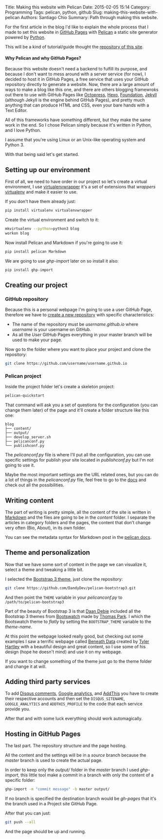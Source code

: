 Title: Making this website with Pelican
Date: 2015-02-05 15:14
Category: Programming
Tags: pelican, python, github
Slug: making-this-website-with-pelican
Authors: Santiago Chio
Summary: Path through making this website.

For the first article in the blog I'd like to explain the whole process that I made to set this website in
[GitHub Pages](https://pages.github.com/) with [Pelican](http://docs.getpelican.com/) a static site generator powered
by [Python](https://www.python.org/).

This will be a kind of tutorial/guide thought the [repository of this site](https://github.com/schiob/schiob.github.io).

#### Why Pelican and why GitHub Pages?
Because this website doesn't need a backend to fulfill its purpose, and because I don't want to mess around with a
server service (for now), I decided to host it in GitHub Pages, a free service that uses your GitHub repository directly to
generate a website.
Now, there are a large amount of ways to make a blog like this one, and there are others blogging
framewroks out there to use with GitHub Pages like [Octopress](http://octopress.org/), [Hexo](http://hexo.io/), 
[Foundation](http://foundation.zurb.com/), [Jekyll](http://jekyllrb.com/) (although Jekyll is the engine behind GitHub Pages),
and pretty much anything that can produce HTML and CSS, even your bare hands with a Text Editor.

All of this frameworks have something different, but they make the same work in the end.
So I chose Pelican simply because it's written in Python, and I love Python.

I assume that you're using Linux or an Unix-like operating system and Python 3.

With that being said let's get started.

## Setting up our environment
First of all, we need to have order in our project so let's create a virtual environment, I use
[virtualenvwrapper](https://virtualenvwrapper.readthedocs.org) it's a set of extensions that _wrappers_
[virtualenv](https://virtualenv.pypa.io) and make it easier to use.

If  you don't have them already just:
```sh
pip install virtualenv virtualenvwrapper
```
Create the virtual environment and switch to it:
```sh
mkvirtualenv --python=python3 blog
workon blog
```
Now install Pelican and Markdown if you're going to use it:
```sh
pip install pelican Markdown
```
We are going to use _ghp-import_ later on so install it also:
```sh
pip install ghp-import
```

## Creating our project

### GitHub repository
Because this is a personal webpage I'm going to use a user GitHub Page, therefore we have to [create a new repository](https://github.com/new)
with specific characteristics:
- The name of the repository must be _username.github.io_ where _username_ is your username on GitHub.
- As all the _User_ GitHub Pages everything in your master branch will be used to make your page.

Now go to the folder where you want to place your project and clone the repository:
```sh
git clone https://github.com/username/username.github.io
```

### Pelican project
Inside the project folder let's create a skeleton project:
```sh
pelican-quickstart
```
That command will ask you a set of questions for the configuration (you can change them later) of the page and it'll 
create a folder structure like this one:
```
blog
├── content/
├── output/
├── develop_server.sh
├── pelicanconf.py
└── publishconf.py
```

The _pelicanconf.py_ file is where I'll put all the configuration, you can use specific settings for publish your site located
in _publishconf.py_ but I'm not going to use it.

Maybe the most important settings are the URL related ones, but you can do a lot of things in the _pelicanconf.py_ file, feel free to
go to the [docs](http://docs.getpelican.com/en/3.5.0/settings.html) and check out all the possibilities.

## Writing content

The part of writing is pretty simple, all the content of the site is written in [Markdown](https://help.github.com/articles/markdown-basics/)
and the files are going to be in the _content_ folder. I separate the articles in category folders and the pages, the content
that don't change very often (Bio, About), in its own folder.

You can see the metadata syntax for Markdown post in the [pelican docs](http://docs.getpelican.com/en/3.5.0/content.html).

## Theme and personalization

Now that we have some sort of content in the page we can visualize it, select a theme and tweaking a little bit.

I selected the [Bootstrap 3 theme](https://github.com/DandyDev/pelican-bootstrap3), just clone the repository:
```sh
git clone https://github.com/DandyDev/pelican-bootstrap3.git
```
And then point the `THEME` variable in your _pelicanconf.py_ to `/path/to/pelican-bootstrap3`

Part of the beauty of Bootstrap 3 is that [Daan Debie](http://dandydev.net/) included all the Bootstrap 3 themes from
[Bootswatch](http://bootswatch.com/) made by [Thomas Park](https://github.com/thomaspark).
I which the Bootswatch theme to _flatly_ by setting the `BOOTSTRAP_THEME` variable to the _theme-name_.

At this point the webpage looked really good, but checking out some examples I saw a terrific webpage called
[Beneath Data](http://beneathdata.com/) created by [Tyler Hartley](http://www.tylerhartley.com/) with a beautiful design and
great content, so I use some of his design (hope he doesn't mind) and use it on my webpage.

If you want to change something of the theme just go to the theme folder and change it at will.

## Adding third party services

To add [Disqus comments](https://disqus.com), [Google analytics](www.google.com/analytics), and [AddThis](http://www.addthis.com/)
you have to create their respective accounts and then set the `DISQUS_SITENAME`, `GOOGLE_ANALYTICS` and `ADDTHIS_PROFILE` to the 
code that each service provide you.

After that and with some luck everything should work automagically.

## Hosting in GitHub Pages

The last part. The repository structure and the page hosting.

All the content and the settings will be in a _source_ branch because the _master_ branch is used to create the actual page.

In order to keep only the _output/_ folder in the _master_ branch I used _ghp-import_, this little tool make a commit in a branch with only the
content of a specific folder:
```sh
ghp-import -m "commit message" -b master output/
```
If no branch is specified the destination branch would be _gh-pages_ that it's the branch used in a Project site GitHub Page.

After that you can just:
```sh
git push --all
```
And the page should be up and running.
